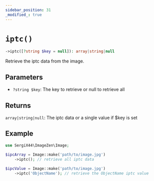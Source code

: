 ```yaml
---
sidebar_position: 31
_modified_: true
---
```

# `iptc()`

```php
->iptc([?string $key = null]): array|string|null
```
Retrieve the iptc data from the image.

## Parameters

- `?string $key`: The key to retrieve or null to retrieve all


## Returns

`array|string|null`: The iptc data or a single value if $key is set

## Example

```php
use SergiX44\ImageZen\Image;

$ipcArray = Image::make('path/to/image.jpg')
    ->iptc(); // retrieve all iptc data
    
$ipcValue = Image::make('path/to/image.jpg')
    ->iptc('ObjectName'); // retrieve the ObjectName iptc value

```
